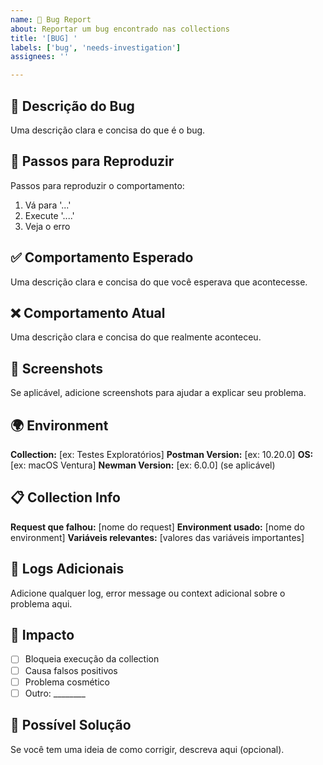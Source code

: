 ```yaml
---
name: 🐛 Bug Report
about: Reportar um bug encontrado nas collections
title: '[BUG] '
labels: ['bug', 'needs-investigation']
assignees: ''

---
```


## 🐛 Descrição do Bug
Uma descrição clara e concisa do que é o bug.

## 🔄 Passos para Reproduzir
Passos para reproduzir o comportamento:
1. Vá para '...'
2. Execute '....'
3. Veja o erro

## ✅ Comportamento Esperado
Uma descrição clara e concisa do que você esperava que acontecesse.

## ❌ Comportamento Atual
Uma descrição clara e concisa do que realmente aconteceu.

## 📸 Screenshots
Se aplicável, adicione screenshots para ajudar a explicar seu problema.

## 🌍 Environment
**Collection:** [ex: Testes Exploratórios]
**Postman Version:** [ex: 10.20.0]
**OS:** [ex: macOS Ventura]
**Newman Version:** [ex: 6.0.0] (se aplicável)

## 📋 Collection Info
**Request que falhou:** [nome do request]
**Environment usado:** [nome do environment]
**Variáveis relevantes:** [valores das variáveis importantes]

## 📝 Logs Adicionais
Adicione qualquer log, error message ou context adicional sobre o problema aqui.

## 🎯 Impacto
- [ ] Bloqueia execução da collection
- [ ] Causa falsos positivos
- [ ] Problema cosmético
- [ ] Outro: ________

## 🤔 Possível Solução
Se você tem uma ideia de como corrigir, descreva aqui (opcional).

